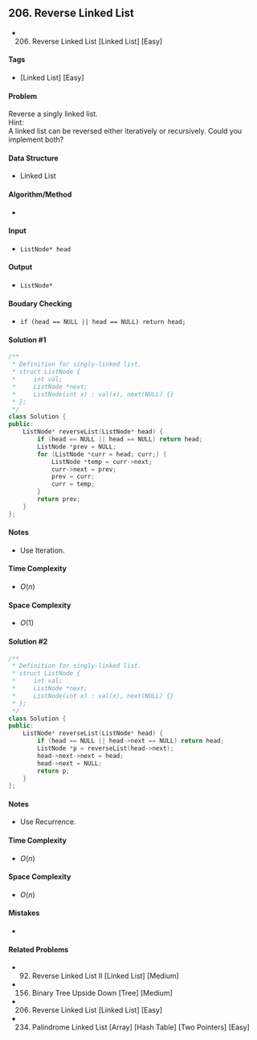 ## 206. Reverse Linked List
- 206. Reverse Linked List [Linked List] [Easy]

#### Tags
- [Linked List] [Easy]

#### Problem
Reverse a singly linked list.  
Hint:  
A linked list can be reversed either iteratively or recursively. Could you implement both?

#### Data Structure
- Linked List

#### Algorithm/Method
- 

#### Input
- `ListNode* head`

#### Output
- `ListNode*`

#### Boudary Checking
- `if (head == NULL || head == NULL) return head;`

#### Solution #1
``` C++
/**
 * Definition for singly-linked list.
 * struct ListNode {
 *     int val;
 *     ListNode *next;
 *     ListNode(int x) : val(x), next(NULL) {}
 * };
 */
class Solution {
public:
    ListNode* reverseList(ListNode* head) {
        if (head == NULL || head == NULL) return head;
        ListNode *prev = NULL;
        for (ListNode *curr = head; curr;) {
            ListNode *temp = curr->next;
            curr->next = prev;
            prev = curr;
            curr = temp;
        }
        return prev;
    }
};
```

#### Notes
- Use Iteration.

#### Time Complexity
- $O(n)$

#### Space Complexity
- $O(1)$

#### Solution #2
``` C++
/**
 * Definition for singly-linked list.
 * struct ListNode {
 *     int val;
 *     ListNode *next;
 *     ListNode(int x) : val(x), next(NULL) {}
 * };
 */
class Solution {
public:
    ListNode* reverseList(ListNode* head) {
        if (head == NULL || head->next == NULL) return head;
        ListNode *p = reverseList(head->next);
        head->next->next = head;
        head->next = NULL;
        return p;
    }
};
```

#### Notes
- Use Recurrence.

#### Time Complexity
- $O(n)$

#### Space Complexity
- $O(n)$

#### Mistakes
- 

#### Related Problems
- 92. Reverse Linked List II [Linked List] [Medium]
- 156. Binary Tree Upside Down [Tree] [Medium]
- 206. Reverse Linked List [Linked List] [Easy]
- 234. Palindrome Linked List [Array] [Hash Table] [Two Pointers] [Easy]
